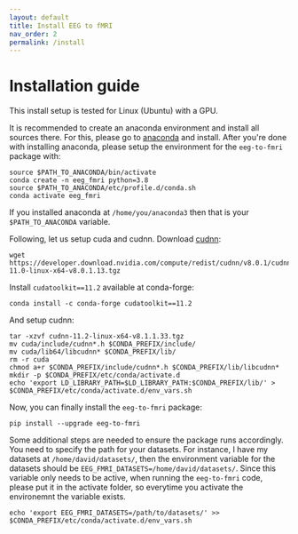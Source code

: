 ```yaml
---
layout: default
title: Install EEG to fMRI
nav_order: 2
permalink: /install
---
```


# Installation guide

This install setup is tested for Linux (Ubuntu) with a GPU.

It is recommended to create an anaconda environment and install all sources there. For this, please go to [anaconda](https://www.anaconda.com/) and install. After you're done with installing anaconda, please setup the environment for the ```eeg-to-fmri``` package with:

```shell
source $PATH_TO_ANACONDA/bin/activate
conda create -n eeg_fmri python=3.8
source $PATH_TO_ANACONDA/etc/profile.d/conda.sh
conda activate eeg_fmri
```

If you installed anaconda at ```/home/you/anaconda3``` then that is your ```$PATH_TO_ANACONDA``` variable.

Following, let us setup cuda and cudnn. Download [cudnn](https://developer.nvidia.com/cudnn):

```shell
wget https://developer.download.nvidia.com/compute/redist/cudnn/v8.0.1/cudnn-11.0-linux-x64-v8.0.1.13.tgz
```

Install ```cudatoolkit==11.2``` available at conda-forge:

```shell
conda install -c conda-forge cudatoolkit==11.2
```

And setup cudnn:

```shell
tar -xzvf cudnn-11.2-linux-x64-v8.1.1.33.tgz
mv cuda/include/cudnn*.h $CONDA_PREFIX/include/
mv cuda/lib64/libcudnn* $CONDA_PREFIX/lib/
rm -r cuda
chmod a+r $CONDA_PREFIX/include/cudnn*.h $CONDA_PREFIX/lib/libcudnn*
mkdir -p $CONDA_PREFIX/etc/conda/activate.d
echo 'export LD_LIBRARY_PATH=$LD_LIBRARY_PATH:$CONDA_PREFIX/lib/' > $CONDA_PREFIX/etc/conda/activate.d/env_vars.sh
```

Now, you can finally install the ```eeg-to-fmri``` package:

```shell
pip install --upgrade eeg-to-fmri
```

Some additional steps are needed to ensure the package runs accordingly. You need to specify the path for your datasets. For instance, I have my datasets at ```/home/david/datasets/```, then the environment variable for the datasets should be ```EEG_FMRI_DATASETS=/home/david/datasets/```. Since this variable only needs to be active, when running the ```eeg-to-fmri``` code, please put it in the activate folder, so everytime you activate the environemnt the variable exists.

```shell
echo 'export EEG_FMRI_DATASETS=/path/to/datasets/' >> $CONDA_PREFIX/etc/conda/activate.d/env_vars.sh
```